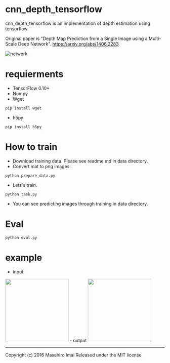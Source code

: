 # cnn_depth_tensorflow
cnn_depth_tensorflow is an implementation of depth estimation using tensorflow.

Original paper is "Depth Map Prediction from a Single Image using a Multi-Scale Deep Network".
https://arxiv.org/abs/1406.2283

![network](images/network.png)

# requierments
- TensorFlow 0.10+
- Numpy
- Wget
```
pip install wget
```
- h5py
```
pip install h5py
```

# How to train
- Download training data. Please see readme.md in data directory.
- Convert mat to png images.
```
python prepare_data.py
```

- Lets's train.
```
python task.py
```

- You can see predicting images through training in data directory.

# Eval
```
python eval.py
```

# example
- input  
<img src="images/input.png" width="200">
- output  
<img src="images/output.png" width="200">

---

Copyright (c) 2016 Masahiro Imai
Released under the MIT license
